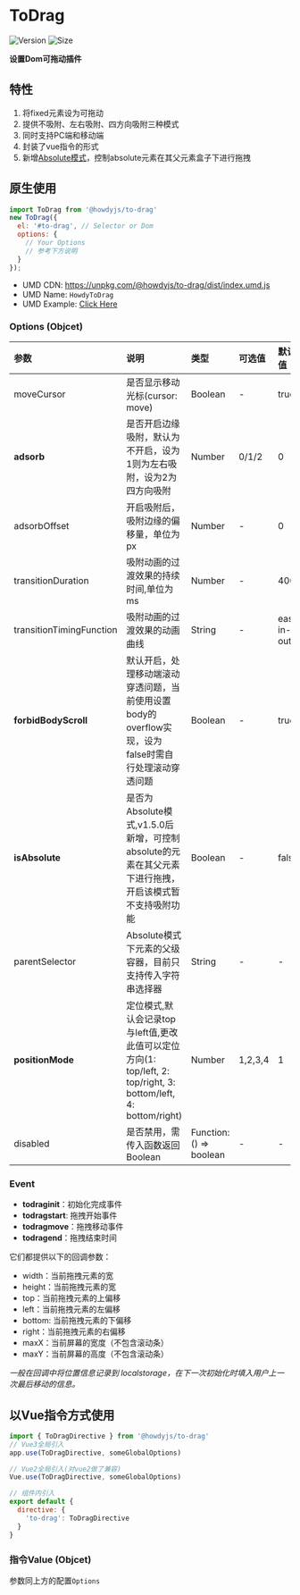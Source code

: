 # ToDrag

![Version](https://img.shields.io/npm/v/@howdyjs/to-drag)
![Size](https://img.shields.io/bundlephobia/min/@howdyjs/to-drag?color=%2344cc88)

**设置Dom可拖动插件**

## 特性
1. 将fixed元素设为可拖动
2. 提供不吸附、左右吸附、四方向吸附三种模式
3. 同时支持PC端和移动端
4. 封装了vue指令的形式
5. 新增[Absolute模式](https://kongfandong.cn/howdy/to-drag/example6)，控制absolute元素在其父元素盒子下进行拖拽

## 原生使用
```js
import ToDrag from '@howdyjs/to-drag'
new ToDrag({
  el: '#to-drag', // Selector or Dom
  options: {
    // Your Options
    // 参考下方说明
  }
});
```

+ UMD CDN: <a href="https://unpkg.com/@howdyjs/to-drag/dist/index.umd.js" target="_blank">https://unpkg.com/@howdyjs/to-drag/dist/index.umd.js</a>
+ UMD Name: `HowdyToDrag`
+ UMD Example: <a href="https://codepen.io/leon-kfd/pen/wvWyXNY" target="_blank">Click Here</a>

### Options (Objcet)
|参数|说明|类型|可选值|默认值|
|:---|:---|:---|:---|:---|
|moveCursor|是否显示移动光标(cursor: move)|Boolean|-|true|
|**adsorb**|是否开启边缘吸附，默认为不开启，设为1则为左右吸附，设为2为四方向吸附|Number|0/1/2|0|
|adsorbOffset|开启吸附后，吸附边缘的偏移量，单位为px|Number|-|0|
|transitionDuration|吸附动画的过渡效果的持续时间,单位为ms|Number|-|400|
|transitionTimingFunction|吸附动画的过渡效果的动画曲线|String|-|ease-in-out|
|**forbidBodyScroll**|默认开启，处理移动端滚动穿透问题，当前使用设置body的overflow实现，设为false时需自行处理滚动穿透问题|Boolean|-|true|
|**isAbsolute**|是否为Absolute模式,v1.5.0后新增，可控制absolute的元素在其父元素下进行拖拽，开启该模式暂不支持吸附功能|Boolean|-|false|
|parentSelector|Absolute模式下元素的父级容器，目前只支持传入字符串选择器|String|-|-|
|**positionMode**|定位模式,默认会记录top与left值,更改此值可以定位方向(1: top/left, 2: top/right, 3: bottom/left, 4: bottom/right)|Number|1,2,3,4|1|
|disabled|是否禁用，需传入函数返回Boolean|Function: () => boolean|-|-|

### Event

+ **todraginit**：初始化完成事件
+ **todragstart**: 拖拽开始事件
+ **todragmove**：拖拽移动事件
+ **todragend**：拖拽结束时间

它们都提供以下的回调参数：
+ width：当前拖拽元素的宽
+ height：当前拖拽元素的宽
+ top：当前拖拽元素的上偏移
+ left：当前拖拽元素的左偏移
+ bottom: 当前拖拽元素的下偏移
+ right：当前拖拽元素的右偏移
+ maxX：当前屏幕的宽度（不包含滚动条）
+ maxY：当前屏幕的高度（不包含滚动条）

*一般在回调中将位置信息记录到 localstorage，在下一次初始化时填入用户上一次最后移动的信息。*

## 以Vue指令方式使用
```js
import { ToDragDirective } from '@howdyjs/to-drag'
// Vue3全局引入
app.use(ToDragDirective, someGlobalOptions)

// Vue2全局引入(对vue2做了兼容)
Vue.use(ToDragDirective, someGlobalOptions)

// 组件内引入
export default {
  directive: {
    'to-drag': ToDragDirective
  }
}
```

### 指令Value (Objcet)
参数同上方的配置`Options`